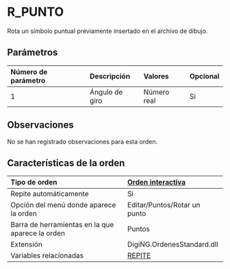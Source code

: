 # R\_PUNTO

Rota un símbolo puntual previamente insertado en el archivo de dibujo.

## Parámetros

| Número de parámetro | Descripción | Valores | Opcional |
| :--- | :--- | :--- | :--- |
| 1 | Ángulo de giro | Número real | Si |

## Observaciones

No se han registrado observaciones para esta orden.

## Características de la orden

| Tipo de orden | [Orden interactiva](r-punto.md) |
| :--- | :--- |
| Repite automáticamente | Si |
| Opción del menú donde aparece la orden | Editar/Puntos/Rotar un punto |
| Barra de herramientas en la que aparece la orden | Puntos |
| Extensión | DigiNG.OrdenesStandard.dll |
| Variables relacionadas | [REPITE](/digi3d-net/referencia/ventana-de-dibujo/variables/r/repite.md) |

